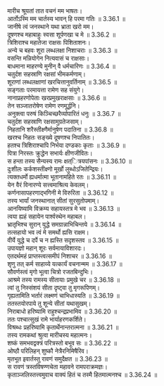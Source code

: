 

  
मारीच श्रूयतां तात वचनं मम भाषतः।  
आर्तोऽस्मि मम चार्तस्य भावन् हि परमा गतिः ॥ 3.36.1 ॥   
जानीषे त्वं जनस्थाने यथा भ्राता खरो मम।  
दूषणश्च महाबाहुः स्वसा शूर्पणखा च मे ॥ 3.36.2 ॥   
त्रिशिराश्च महातेजा राक्षसः पिशिताशनः।  
अन्ये च बहवः शूरा लब्धलक्षा निशाचराः ॥ 3.36.3 ॥   
वसन्ति मन्नियोगेन नित्यवासं च राक्षसाः।  
बाधमाना माहरण्ये मुनीन् वै धर्मचारिणः ॥ 3.36.4 ॥   
चतुर्दश सहस्राणि रक्षसां भीमकर्मणाम्।  
शूराणां लब्धलक्षाणां खरचित्तानुवर्तिनाम् ॥ 3.36.5 ॥   
सङ्गताः परमायत्ता रामेण सह संयुगे।  
नानाप्रहरणोपेताः खरप्रमुखराक्षसाः ॥ 3.36.6 ॥   
तेन सञ्जातरोषेण रामेण रणमूर्द्धनि।  
अनुक्त्वा परुषं किञ्चिच्छरैर्व्यापारितं धनुः ॥ 3.36.7 ॥   
चतुर्दश सहस्राणि रक्षसामुग्रतेजसाम्।  
निहतानि शरैस्तीक्ष्णैर्मानुषेण पदातिना ॥ 3.36.8 ॥   
खरश्च निहतः सङ्ख्ये दूषणश्च निपातितः।  
हतश्च त्रिशिराश्चापि निर्भया दण्डकाः कृताः ॥ 3.36.9 ॥   
पित्रा निरस्तः क्रुद्धेन सभार्यः क्षीणजीवितः।  
स हन्ता तस्य सैन्यस्य रामः क्षत्ित्रयपांसनः ॥ 3.36.10 ॥   
दुःशीलः कर्कशस्तीक्ष्णो मूर्खो लुब्धोऽजितेन्द्रियः।  
त्यक्तधर्मो ह्यधर्मात्मा भूतानामहिते रतः ॥ 3.36.11 ॥   
येन वैरं विनारण्ये सत्त्वमाश्रित्य केवलम्।  
कर्णनासापहरणाद्भगिनी मे विरुरिता ॥ 3.36.12 ॥   
तस्य भार्यां जनस्थानात् सीतां सुरसुतोपमाम्।  
आनयिष्यामि विक्रम्य सहायस्तत्र मे भव ॥ 3.36.13 ॥   
त्वया ह्यहं सहायेन पार्श्वस्थेन महाबल।  
भ्रातृभिश्च सुरान् युद्धे समग्रान्नाभिचिन्तये ॥ 3.36.14 ॥   
तत्सहायो भव त्वं मे समर्थो ह्यसि राक्षम।  
वीर्ये युद्धे च दर्पे च न ह्यस्ति सदृशस्तव ॥ 3.36.15 ॥   
उपायज्ञो महान् शूरः सर्वमायाविशारदः।  
एतदर्थमहं प्राप्तस्त्वत्समीपं निशाचर ॥ 3.36.16 ॥   
शृणु तत् कर्म साहाय्ये यत्कार्यं वचनान्मम ॥ 3.36.17 ॥   
सौवर्णस्त्वं मृगो भूत्वा चित्रो रजतबिन्दुभिः।  
आश्रमे तस्य रामस्य सीतायाः प्रमुखे चर ॥ 3.36.18 ॥   
त्वां तु निस्संशयं सीता दृष्ट्वा तु मृगरूपिणम्।  
गृह्यतामिति भर्तारं लक्ष्मणं चाभिधास्यति ॥ 3.36.19 ॥   
ततस्तयोरपाये तु शून्ये सीतां यथासुखम्।  
निराबाधो हरिष्यामि राहुश्चन्द्रप्रभामिव ॥ 3.36.20 ॥   
ततः पश्चात्सुखं रामे भार्याहरणकर्शिते।  
विश्रब्धः प्रहरिष्यामि कृतार्थेनान्तरात्मना ॥ 3.36.21 ॥   
तस्य रामकथां श्रुत्वा मारीचस्य महात्मनः।  
शष्कं समभवद्वक्त्रं परित्रस्तो बभूव सः ॥ 3.36.22 ॥   
ओष्ठौ परिलिहन् शुष्कौ नेत्रैरनिमिषैरिव।  
मृतभूत इवार्तस्तु रावणं समुदैक्षत ॥ 3.36.23 ॥   
स रावणं त्रस्तविषण्णचेता महावने रामपराक्रमज्ञः।  
कृताञ्जलिस्तत्त्वमुवाच वाक्यं हितं च तस्मै हितमात्मनश्च ॥ 3.36.24 ॥   
